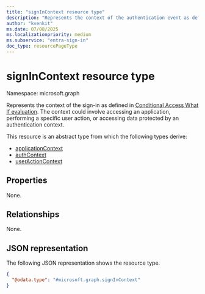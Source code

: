 ```yaml
---
title: "signInContext resource type"
description: "Represents the context of the authentication event as defined in the Conditional Access What If evaluation."
author: "kvenkit"
ms.date: 07/08/2025
ms.localizationpriority: medium
ms.subservice: "entra-sign-in"
doc_type: resourcePageType
---
```


# signInContext resource type

Namespace: microsoft.graph

Represents the context of the sign-in as defined in [Conditional Access What If evaluation](../api/conditionalaccessroot-evaluate.md). The context could involve accessing an application, performing a specific user action, or accessing data protected by an authentication context.

This resource is an abstract type from which the following types derive:
- [applicationContext](../resources/applicationcontext.md)
- [authContext](../resources/authcontext.md)
- [userActionContext](../resources/useractioncontext.md)

## Properties
None.

## Relationships
None.

## JSON representation
The following JSON representation shows the resource type.
<!-- {
  "blockType": "resource",
  "@odata.type": "microsoft.graph.signInContext"
}
-->
``` json
{
  "@odata.type": "#microsoft.graph.signInContext"
}
```

